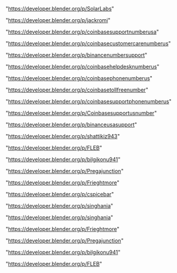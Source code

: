 "https://developer.blender.org/p/SolarLabs"

"https://developer.blender.org/p/jackromi"

"https://developer.blender.org/p/coinbasesupportnumberusa"

"https://developer.blender.org/p/coinbasecustomercarenumberus"

"https://developer.blender.org/p/binancenumbersupport"

"https://developer.blender.org/p/coinbasehelpdesknumberus"

"https://developer.blender.org/p/coinbasephonenumberus"

"https://developer.blender.org/p/coinbasetollfreenumber"

"https://developer.blender.org/p/coinbasesupportphonenumberus"

"https://developer.blender.org/p/Coinbasesupportusnumber"

"https://developer.blender.org/p/binanceusasupport"

"https://developer.blender.org/p/shattikiz943"

"https://developer.blender.org/p/FLEB"

"https://developer.blender.org/p/bilgikonu941"

"https://developer.blender.org/p/Pregajunction"

"https://developer.blender.org/p/Frieghtmore"

"https://developer.blender.org/p/cspicebar"

"https://developer.blender.org/p/singhania"

 
"https://developer.blender.org/p/singhania"


"https://developer.blender.org/p/Frieghtmore"


"https://developer.blender.org/p/Pregajunction"


"https://developer.blender.org/p/bilgikonu941"


"https://developer.blender.org/p/FLEB"


 
